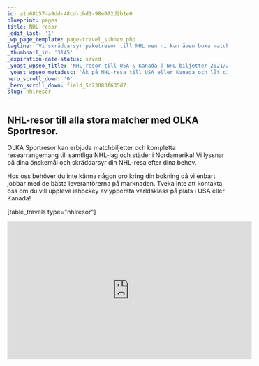 ```yaml
---
id: a1b68b57-a9dd-48cd-bbd1-98e072d2b1e0
blueprint: pages
title: NHL-resor
_edit_last: '1'
_wp_page_template: page-travel_subnav.php
tagline: 'Vi skräddarsyr paketresor till NHL men ni kan även boka matchbiljetter till en rad olika lag.'
_thumbnail_id: '3145'
_expiration-date-status: saved
_yoast_wpseo_title: 'NHL-resor till USA & Kanada | NHL biljetter 2021/22 - OLKA Sportresor'
_yoast_wpseo_metadesc: 'Åk på NHL-resa till USA eller Kanada och låt din dröm gå i uppfyllelse! OLKAs hockeyresor inkluderar paket med flyg, NHL-biljetter och hotell. Välkommen!'
hero_scroll_down: '0'
_hero_scroll_down: field_5d23083f635d7
slug: nhlresor
---
```

<h2><strong>NHL-resor till alla stora matcher med OLKA Sportresor. </strong></h2>
OLKA Sportresor kan erbjuda matchbiljetter och kompletta researrangemang till samtliga NHL-lag och städer i Nordamerika! Vi lyssnar på dina önskemål och skräddarsyr din NHL-resa efter dina behov.

Hos oss behöver du inte känna någon oro kring din bokning då vi enbart jobbar med de bästa leverantörerna på marknaden. Tveka inte att kontakta oss om du vill uppleva ishockey av yppersta världsklass på plats i USA eller Kanada!

[table_travels type="nhlresor"]

<iframe src="https://www.youtube.com/embed/JDnZTUkCOBQ" width="560" height="315" frameborder="0" allowfullscreen="allowfullscreen"></iframe>